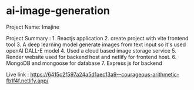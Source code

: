 # ai-image-generation

Project Name: Imajine

Project Summary : 1. Reactjs application
                  2. create project with vite frontend tool
                  3. A deep learning model generate images from text input so it's used openAI DALL-E model
                  4. Used a cloud based image storage service
                  5. Render website used for backend host and netlify for frontend host.
                  6. MongoDB and mongoose for database
                  7. Express js for backend
                  
                  
Live link : https://6415c2f597a24a5d1aec13a9--courageous-arithmetic-fb1f4f.netlify.app/                  
